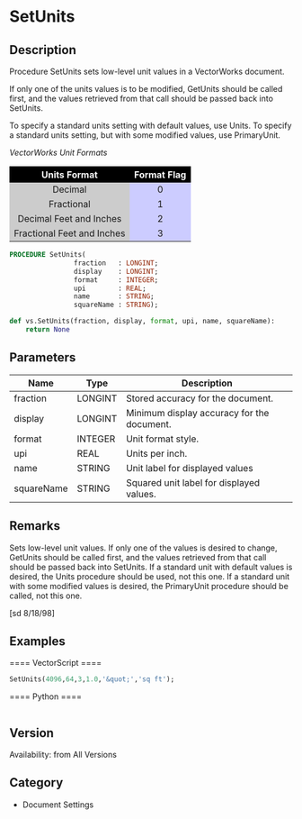 # SetUnits

## Description
Procedure SetUnits sets low-level unit values in a VectorWorks document. 

If only one of the units values is to be modified, GetUnits should be called first, and the values retrieved from that call should be passed back into SetUnits. 

To specify a standard units setting with default values, use Units. To specify a standard units setting, but with some modified values, use PrimaryUnit.

<I>VectorWorks Unit Formats</I><P>
<CENTER>
<TABLE BORDER=0 ALIGN=CENTER CELLSPACING=1 CELLPADDING=3>
<TR> 
<TH ALIGN=CENTER BGCOLOR=#000000><FONT COLOR=#FFFFFF>Units Format</FONT></TH>
<TH ALIGN=CENTER BGCOLOR=#000000><FONT COLOR=#FFFFFF>Format Flag</FONT></TH>
</TR>
<TR> 
<TD ALIGN=CENTER BGCOLOR=#CCCCCC>Decimal</TD>
<TD ALIGN=CENTER BGCOLOR=#CCCCFF>0</TD>
</TR>
<TR> 
<TD ALIGN=CENTER BGCOLOR=#CCCCCC>Fractional</TD>
<TD ALIGN=CENTER BGCOLOR=#CCCCFF>1</TD>
</TR>
<TR> 
<TD ALIGN=CENTER BGCOLOR=#CCCCCC>Decimal Feet and Inches</TD>
<TD ALIGN=CENTER BGCOLOR=#CCCCFF>2</TD>
</TR>
<TR> 
<TD ALIGN=CENTER BGCOLOR=#CCCCCC>Fractional Feet and Inches </TD>
<TD ALIGN=CENTER BGCOLOR=#CCCCFF>3</TD>
</TR>
</TABLE>
</CENTER>

```pascal
PROCEDURE SetUnits(
				fraction   : LONGINT;
				display    : LONGINT;
				format     : INTEGER;
				upi        : REAL;
				name       : STRING;
				squareName : STRING);
```

```python
def vs.SetUnits(fraction, display, format, upi, name, squareName):
    return None
```

## Parameters
|Name|Type|Description|
|---|---|---|
|fraction|LONGINT|Stored accuracy for the document.|
|display|LONGINT|Minimum display accuracy for the document.|
|format|INTEGER|Unit format style.|
|upi|REAL|Units per inch.|
|name|STRING|Unit label for displayed values|
|squareName|STRING|Squared unit label for displayed values.|

## Remarks
Sets low-level unit values. If only one of the values is desired to change, GetUnits should be called first, and the values retrieved from that call should be passed back into SetUnits. If a standard unit with default values is desired, the Units procedure should be used, not this one. If a standard unit with some modified values is desired, the PrimaryUnit procedure should be called, not this one.

[sd 8/18/98]

## Examples
==== VectorScript ====
```pascal
SetUnits(4096,64,3,1.0,'&quot;','sq ft');
```
==== Python ====
```python

```

## Version
Availability: from All Versions

## Category
* Document Settings

